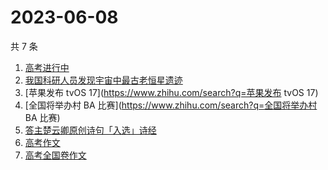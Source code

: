 # 2023-06-08

共 7 条

<!-- BEGIN ZHIHUSEARCH -->
<!-- 最后更新时间 Thu Jun 08 2023 18:09:19 GMT+0800 (China Standard Time) -->
1. [高考进行中](https://www.zhihu.com/search?q=高考进行中)
1. [我国科研人员发现宇宙中最古老恒星遗迹](https://www.zhihu.com/search?q=我国科研人员发现宇宙中最古老恒星遗迹)
1. [苹果发布 tvOS 17](https://www.zhihu.com/search?q=苹果发布 tvOS 17)
1. [全国将举办村 BA 比赛](https://www.zhihu.com/search?q=全国将举办村 BA 比赛)
1. [答主楚云卿原创诗句「入选」诗经](https://www.zhihu.com/search?q=答主楚云卿原创诗句「入选」诗经)
1. [高考作文](https://www.zhihu.com/search?q=高考作文)
1. [高考全国卷作文](https://www.zhihu.com/search?q=高考全国卷作文)
<!-- END ZHIHUSEARCH -->
